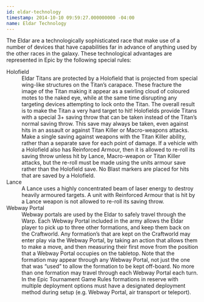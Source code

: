 ```yaml
---
id: eldar-technology
timestamp: 2014-10-10 09:59:27.000000000 -04:00
name: Eldar Technology
---
```

<p>The Eldar are a technologically sophisticated race that make use of a number of devices that have capabilities far in advance of anything used by the other races in the galaxy. These technological advantages are represented in Epic by the following special rules:</p>

<dl>
	<dt>Holofield</dt>
	<dd>Eldar Titans are protected by a Holofield that is projected from special wing-like structures on the Titan&rsquo;s carapace. These fracture the image of the Titan making it appear as a swirling cloud of coloured motes to the naked eye, while at the same time disrupting any targeting devices attempting to lock onto the Titan. The overall result is to make the Titan a very hard target to hit! Holofields provide Titans with a special 3+ saving throw that can be taken instead of the Titan&rsquo;s normal saving throw. This save may always be taken, even against hits in an assault or against Titan Killer or Macro-weapons attacks. Make a single saving against weapons with the Titan Killer ability, rather than a separate save for each point of damage. If a vehicle with a Holofield also has Reinforced Armour, then it is allowed to re-roll its saving throw unless hit by Lance, Macro-weapon or Titan Killer attacks, but the re-roll must be made using the units armour save rather than the Holofield save. No Blast markers are placed for hits that are saved by a Holofield.</dd>
	<dt>Lance</dt>
	<dd>A Lance uses a highly concentrated beam of laser energy to destroy heavily armoured targets. A unit with Reinforced Armour that is hit by a Lance weapon is not allowed to re-roll its saving throw.</dd>
	<dt>Webway Portal</dt>
	<dd>Webway portals are used by the Eldar to safely travel through the Warp. Each Webway Portal included in the army allows the Eldar player to pick up to three other formations, and keep them back on the Craftworld. Any formation&rsquo;s that are kept on the Craftworld may enter play via the Webway Portal, by taking an action that allows them to make a move, and then measuring their first move from the position that a Webway Portal occupies on the tabletop. Note that the formation may appear through any Webway Portal, not just the one that was <q>used</q> to allow the formation to be kept off-board. No more than one formation may travel through each Webway Portal each turn.</dd>
	<dd>In the Epic Tournament Game Rules formations in reserve with multiple deployment options must have a designated deployment method during setup (e.g. Webway Portal, air transport or teleport).</dd>
</dl>